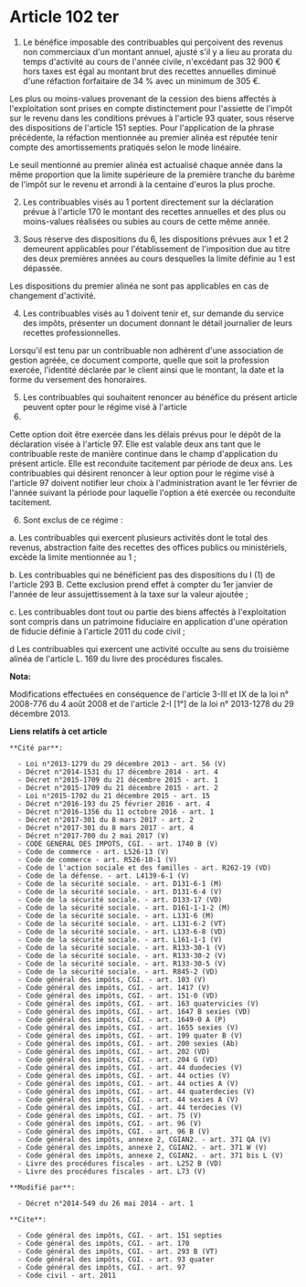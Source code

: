 # Article 102 ter

1. Le bénéfice imposable des contribuables qui perçoivent des revenus non commerciaux d'un montant annuel, ajusté s'il y a
lieu au prorata du temps d'activité au cours de l'année civile, n'excédant pas 32 900 € hors taxes est égal au montant brut
des recettes annuelles diminué d'une réfaction forfaitaire de 34 % avec un minimum de 305 €. 

Les plus ou moins-values provenant de la cession des biens affectés à l'exploitation sont prises en compte distinctement pour
l'assiette de l'impôt sur le revenu dans les conditions prévues à l'article 93 quater, sous réserve des dispositions de
l'article 151 septies. Pour l'application de la phrase précédente, la réfaction mentionnée au premier alinéa est réputée
tenir compte des amortissements pratiqués selon le mode linéaire. 

Le seuil mentionné au premier alinéa est actualisé chaque année dans la même proportion que la limite supérieure de la
première tranche du barème de l'impôt sur le revenu et arrondi à la centaine d'euros la plus proche. 

2. Les contribuables visés au 1 portent directement sur la déclaration prévue à l'article 170 le montant des recettes
annuelles et des plus ou moins-values réalisées ou subies au cours de cette même année. 

3. Sous réserve des dispositions du 6, les dispositions prévues aux 1 et 2 demeurent applicables pour l'établissement de
l'imposition due au titre des deux premières années au cours desquelles la limite définie au 1 est dépassée. 

Les dispositions du premier alinéa ne sont pas applicables en cas de changement d'activité. 

4. Les contribuables visés au 1 doivent tenir et, sur demande du service des impôts, présenter un document donnant le détail
journalier de leurs recettes professionnelles. 

Lorsqu'il est tenu par un contribuable non adhérent d'une association de gestion agréée, ce document comporte, quelle que
soit la profession exercée, l'identité déclarée par le client ainsi que le montant, la date et la forme du versement des
honoraires. 

5. Les contribuables qui souhaitent renoncer au bénéfice du présent article peuvent opter pour le régime visé à l'article
97. 

Cette option doit être exercée dans les délais prévus pour le dépôt de la déclaration visée à l'article 97. Elle est valable
deux ans tant que le contribuable reste de manière continue dans le champ d'application du présent article. Elle est
reconduite tacitement par période de deux ans. Les contribuables qui désirent renoncer à leur option pour le régime visé à
l'article 97 doivent notifier leur choix à l'administration avant le 1er février de l'année suivant la période pour laquelle
l'option a été exercée ou reconduite tacitement. 

6. Sont exclus de ce régime : 

a. Les contribuables qui exercent plusieurs activités dont le total des revenus, abstraction faite des recettes des offices
publics ou ministériels, excède la limite mentionnée au 1 ; 

b. Les contribuables qui ne bénéficient pas des dispositions du I (1) de l'article 293 B. Cette exclusion prend effet à
compter du 1er janvier de l'année de leur assujettissement à la taxe sur la valeur ajoutée ; 

c. Les contribuables dont tout ou partie des biens affectés à l'exploitation sont compris dans un patrimoine fiduciaire en
application d'une opération de fiducie définie à l'article 2011 du code civil ;

d Les contribuables qui exercent une activité occulte au sens du troisième alinéa de l'article L. 169 du livre des procédures
fiscales.

**Nota:**

Modifications effectuées en conséquence de l'article 3-III et IX de la loi n° 2008-776 du 4 août 2008 et de l'article 2-I
[1°] de la loi n° 2013-1278 du 29 décembre 2013.

**Liens relatifs à cet article**

	**Cité par**:

	  - Loi n°2013-1279 du 29 décembre 2013 - art. 56 (V)
	  - Décret n°2014-1531 du 17 décembre 2014 - art. 4
	  - Décret n°2015-1709 du 21 décembre 2015 - art. 1
	  - Décret n°2015-1709 du 21 décembre 2015 - art. 2
	  - Loi n°2015-1702 du 21 décembre 2015 - art. 15
	  - Décret n°2016-193 du 25 février 2016 - art. 4
	  - Décret n°2016-1356 du 11 octobre 2016 - art. 1
	  - Décret n°2017-301 du 8 mars 2017 - art. 2
	  - Décret n°2017-301 du 8 mars 2017 - art. 4
	  - Décret n°2017-700 du 2 mai 2017 (V)
	  - CODE GENERAL DES IMPOTS, CGI. - art. 1740 B (V)
	  - Code de commerce - art. L526-13 (V)
	  - Code de commerce - art. R526-10-1 (V)
	  - Code de l'action sociale et des familles - art. R262-19 (VD)
	  - Code de la défense. - art. L4139-6-1 (V)
	  - Code de la sécurité sociale. - art. D131-6-1 (M)
	  - Code de la sécurité sociale. - art. D131-6-4 (V)
	  - Code de la sécurité sociale. - art. D133-17 (VD)
	  - Code de la sécurité sociale. - art. D161-1-1-2 (M)
	  - Code de la sécurité sociale. - art. L131-6 (M)
	  - Code de la sécurité sociale. - art. L131-6-2 (VT)
	  - Code de la sécurité sociale. - art. L133-6-8 (VD)
	  - Code de la sécurité sociale. - art. L161-1-1 (V)
	  - Code de la sécurité sociale. - art. R133-30-1 (V)
	  - Code de la sécurité sociale. - art. R133-30-2 (V)
	  - Code de la sécurité sociale. - art. R133-30-5 (V)
	  - Code de la sécurité sociale. - art. R845-2 (VD)
	  - Code général des impôts, CGI. - art. 103 (V)
	  - Code général des impôts, CGI. - art. 1417 (V)
	  - Code général des impôts, CGI. - art. 151-0 (VD)
	  - Code général des impôts, CGI. - art. 163 quatervicies (V)
	  - Code général des impôts, CGI. - art. 1647 B sexies (VD)
	  - Code général des impôts, CGI. - art. 1649-0 A (P)
	  - Code général des impôts, CGI. - art. 1655 sexies (V)
	  - Code général des impôts, CGI. - art. 199 quater B (V)
	  - Code général des impôts, CGI. - art. 200 sexies (Ab)
	  - Code général des impôts, CGI. - art. 202 (VD)
	  - Code général des impôts, CGI. - art. 204 G (VD)
	  - Code général des impôts, CGI. - art. 44 duodecies (V)
	  - Code général des impôts, CGI. - art. 44 octies (V)
	  - Code général des impôts, CGI. - art. 44 octies A (V)
	  - Code général des impôts, CGI. - art. 44 quaterdecies (V)
	  - Code général des impôts, CGI. - art. 44 sexies A (V)
	  - Code général des impôts, CGI. - art. 44 terdecies (V)
	  - Code général des impôts, CGI. - art. 75 (V)
	  - Code général des impôts, CGI. - art. 96 (V)
	  - Code général des impôts, CGI. - art. 96 B (V)
	  - Code général des impôts, annexe 2, CGIAN2. - art. 371 QA (V)
	  - Code général des impôts, annexe 2, CGIAN2. - art. 371 W (V)
	  - Code général des impôts, annexe 2, CGIAN2. - art. 371 bis L (V)
	  - Livre des procédures fiscales - art. L252 B (VD)
	  - Livre des procédures fiscales - art. L73 (V)

	**Modifié par**:

	  - Décret n°2014-549 du 26 mai 2014 - art. 1

	**Cite**:

	  - Code général des impôts, CGI. - art. 151 septies
	  - Code général des impôts, CGI. - art. 170
	  - Code général des impôts, CGI. - art. 293 B (VT)
	  - Code général des impôts, CGI. - art. 93 quater
	  - Code général des impôts, CGI. - art. 97
	  - Code civil - art. 2011
